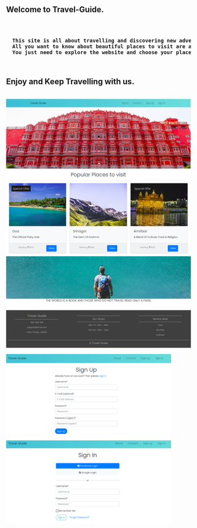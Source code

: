 ## Welcome to Travel-Guide.
<pre>                                              
<p>
  <b>This site is all about travelling and discovering new adventures. 
  All you want to know about beautiful places to visit are available here with details. 
  You just need to explore the website and choose your place to visit.</b>
</p>
</pre>
## Enjoy and Keep Travelling with us.
<br />

<img src='screenshots/1.png'>
<img src='screenshots/2.png'>
<img src='screenshots/3.png'>
<p>
<img src='screenshots/4.png' width='450'/> 
<img src='screenshots/5.png' width='450'/>
</p>
